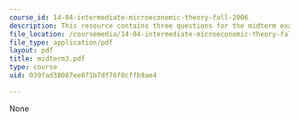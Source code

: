 ```yaml
---
course_id: 14-04-intermediate-microeconomic-theory-fall-2006
description: This resource contains three questions for the midterm exams.
file_location: /coursemedia/14-04-intermediate-microeconomic-theory-fall-2006/039fad38087ee071b7df76f0cffb9ae4_midterm3.pdf
file_type: application/pdf
layout: pdf
title: midterm3.pdf
type: course
uid: 039fad38087ee071b7df76f0cffb9ae4

---
```

None